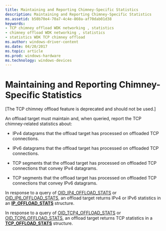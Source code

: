 ```yaml
---
title: Maintaining and Reporting Chimney-Specific Statistics
description: Maintaining and Reporting Chimney-Specific Statistics
ms.assetid: b50b70e4-70a7-4c4e-860a-af70dab01d38
keywords:
- TCP chimney offload WDK networking , statistics
- chimney offload WDK networking , statistics
- statistics WDK TCP chimney offload
ms.author: windows-driver-content
ms.date: 04/20/2017
ms.topic: article
ms.prod: windows-hardware
ms.technology: windows-devices
---
```


# Maintaining and Reporting Chimney-Specific Statistics


\[The TCP chimney offload feature is deprecated and should not be used.\]

An offload target must maintain and, when queried, report the TCP chimney-related statistics about:

-   IPv4 datagrams that the offload target has processed on offloaded TCP connections.

-   IPv6 datagrams that the offload target has processed on offloaded TCP connections.

-   TCP segments that the offload target has processed on offloaded TCP connections that convey IPv4 datagrams.

-   TCP segments that the offload target has processed on offloaded TCP connections that convey IPv6 datagrams.

In response to a query of [OID\_IP4\_OFFLOAD\_STATS](https://msdn.microsoft.com/library/windows/hardware/ff569758) or [OID\_IP6\_OFFLOAD\_STATS](https://msdn.microsoft.com/library/windows/hardware/ff569759), an offload target returns IPv4 or IPv6 statistics in an [**IP\_OFFLOAD\_STATS**](https://msdn.microsoft.com/library/windows/hardware/ff557022) structure.

In response to a query of [OID\_TCP4\_OFFLOAD\_STATS](https://msdn.microsoft.com/library/windows/hardware/ff569800) or [OID\_TCP6\_OFFLOAD\_STATS](https://msdn.microsoft.com/library/windows/hardware/ff569801), an offload target returns TCP statistics in a [**TCP\_OFFLOAD\_STATS**](https://msdn.microsoft.com/library/windows/hardware/ff570940) structure.

 

 





